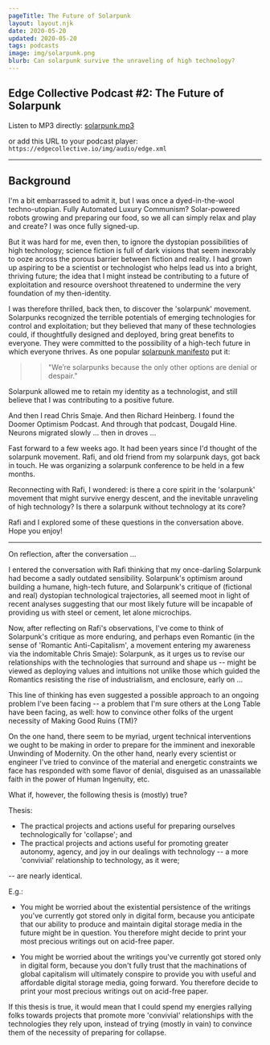 ```yaml
---
pageTitle: The Future of Solarpunk
layout: layout.njk
date: 2020-05-20
updated: 2020-05-20
tags: podcasts
image: img/solarpunk.png
blurb: Can solarpunk survive the unraveling of high technology?
---
```


## Edge Collective Podcast #2: The Future of Solarpunk

Listen to MP3 directly: [solarpunk.mp3](http://bayou.pvos.org/podcast/solarpunk_rafi_don_ec_2.mp3)

or add this URL to your podcast player: ```https://edgecollective.io/img/audio/edge.xml```

---

## Background

I'm a bit embarrassed to admit it, but I was once a dyed-in-the-wool techno-utopian.  Fully Automated Luxury Communism?  Solar-powered robots growing and preparing our food, so we all can simply relax and play and create?  I was once fully signed-up. 

But it was hard for me, even then, to ignore the dystopian possibilities of high technology;  science fiction is full of dark visions that seem inexorably to ooze across the porous barrier between fiction and reality.   I had grown up aspiring to be a scientist or technologist who helps lead us into a bright, thriving future;  the idea that I might instead be contributing to a future of exploitation and resource overshoot threatened to undermine the very foundation of my then-identity. 

I was therefore thrilled, back then, to discover the 'solarpunk' movement.  Solarpunks recognized the terrible potentials of emerging technologies for control and exploitation;  but they believed that many of these technologies could, if thoughtfully designed and deployed, bring great benefits to everyone.  They were committed to the possibility of a high-tech future in which everyone thrives.  As one popular [solarpunk manifesto](https://hieroglyph.asu.edu/2014/09/solarpunk-notes-toward-a-manifesto/) put it:

>> "We’re solarpunks because the only other options are denial or despair."

Solarpunk allowed me to retain my identity as a technologist, and still believe that I was contributing to a positive future. 

And then I read Chris Smaje.  And then Richard Heinberg.  I found the Doomer Optimism Podcast.  And through that podcast, Dougald Hine.  Neurons migrated slowly ... then in droves ...

Fast forward to a few weeks ago.  It had been years since I'd thought of the solarpunk movement.  Rafi, and old friend from my solarpunk days, got back in touch.  He was organizing a solarpunk conference to be held in a few months.

Reconnecting with Rafi, I wondered: is there a core spirit in the 'solarpunk' movement that might survive energy descent, and the inevitable unraveling of high technology?  Is there a solarpunk without technology at its core?

Rafi and I explored some of these questions in the conversation above.  Hope you enjoy!

---

On reflection, after the conversation ...

I entered the conversation with Rafi thinking that my once-darling Solarpunk had become a sadly outdated sensibility.  Solarpunk's optimism around building a humane, high-tech future, and Solarpunk's critique of (fictional and real) dystopian technological trajectories, all seemed moot in light of recent analyses suggesting that our most likely future will be incapable of providing us with steel or cement, let alone microchips. 

Now, after reflecting on Rafi's observations, I've come to think of Solarpunk's critique as more enduring, and perhaps even Romantic (in the sense of 'Romantic Anti-Capitalism', a movement entering my awareness via the indomitable Chris Smaje):  Solarpunk, as it urges us to revise our relationships with the technologies that surround and shape us -- might be viewed as deploying values and intuitions not unlike those which guided the  Romantics resisting the rise of industrialism, and enclosure, early on ...

This line of thinking has even suggested a possible approach to an ongoing problem I've been facing  -- a problem that I'm sure others at the Long Table have been facing, as well:  how to convince other folks of the urgent necessity of Making Good Ruins (TM)?   

On the one hand, there seem to be myriad, urgent technical interventions we ought to be making in order to prepare for the imminent and inexorable Unwinding of Modernity.  On the other hand, nearly every scientist or engineer I've tried to convince of the material and energetic constraints we face has responded with some flavor of denial, disguised as an unassailable faith in the power of Human Ingenuity, etc.

What if, however, the following thesis is (mostly) true?

Thesis:  

- The practical projects and actions useful for preparing ourselves technologically for 'collapse'; and
- The practical projects and actions useful for promoting greater autonomy, agency, and joy in our dealings with technology -- a more 'convivial' relationship to technology, as it were;

-- are nearly identical. 

E.g.:  

- You might be worried about the existential persistence of the writings you've currently got stored only in digital form, because you anticipate that our ability to produce and maintain digital storage media in the future might be in question.  You therefore might decide to print your most precious writings out on acid-free paper. 

- You might be worried about the writings you've currently got stored only in digital form, because you don't fully trust that the machinations of global capitalism will ultimately conspire to provide you with useful and affordable digital storage media, going forward. You therefore decide to print your most precious writings out on acid-free paper. 

If this thesis is true, it would mean that I could spend my energies rallying folks towards projects that promote more 'convivial' relationships with the technologies they rely upon, instead of trying (mostly in vain) to convince them of the necessity of preparing for collapse. 


